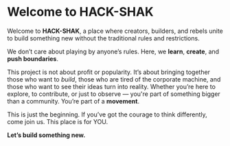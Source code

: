 # Welcome to HACK-SHAK

Welcome to **HACK-SHAK**, a place where creators, builders, and rebels unite to build something new without the traditional rules and restrictions. 

We don’t care about playing by anyone’s rules. Here, we **learn**, **create**, and **push boundaries**.

This project is not about profit or popularity. It’s about bringing together those who want to *build*, those who are tired of the corporate machine, and those who want to see their ideas turn into reality. Whether you’re here to explore, to contribute, or just to observe — you're part of something bigger than a community. You’re part of a **movement**.

This is just the beginning. If you’ve got the courage to think differently, come join us. This place is for YOU.

**Let’s build something new.**
